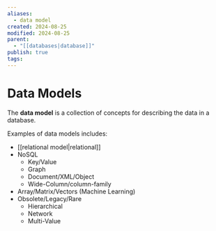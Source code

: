 ```yaml
---
aliases:
  - data model
created: 2024-08-25
modified: 2024-08-25
parent:
  - "[[databases|database]]"
publish: true
tags: 
---
```


# Data Models
The **data model** is a collection of concepts for describing the data in a database.

Examples of data models includes:
- [[relational model|relational]]
- NoSQL
  - Key/Value
  - Graph
  - Document/XML/Object
  - Wide-Column/column-family
- Array/Matrix/Vectors (Machine Learning)
- Obsolete/Legacy/Rare
  - Hierarchical
  - Network
  - Multi-Value